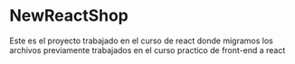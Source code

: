 # NewReactShop
Este es el proyecto trabajado en el curso de react donde migramos los archivos previamente trabajados en el curso practico de front-end a react
